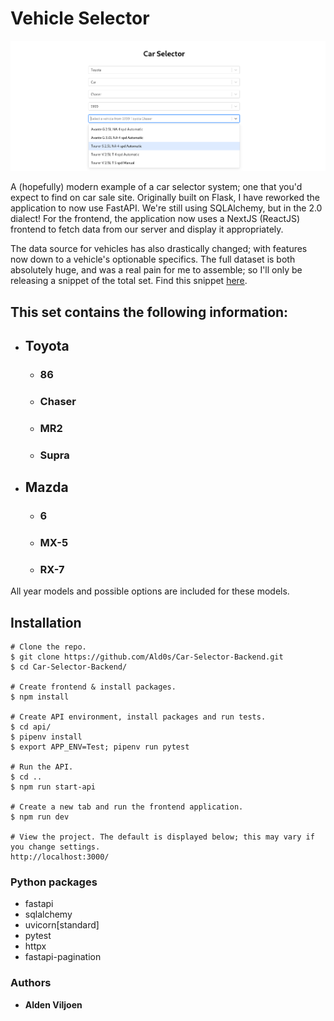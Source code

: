 # Vehicle Selector
![Selector](/meta/selector.png)

A (hopefully) modern example of a car selector system; one that you'd expect to find on car sale site. Originally built on Flask, I have reworked the application to now use FastAPI. We're still using SQLAlchemy, but in the 2.0 dialect! For the frontend, the application now uses a NextJS (ReactJS) frontend to fetch data from our server and display it appropriately.

The data source for vehicles has also drastically changed; with features now down to a vehicle's optionable specifics. The full dataset is both absolutely huge, and was a real pain for me to assemble; so I'll only be releasing a snippet of the total set. Find this snippet [here](api/import/vehicles.json).

## This set contains the following information:
* ## Toyota
  * ### 86
  * ### Chaser
  * ### MR2
  * ### Supra
* ## Mazda
  * ### 6
  * ### MX-5
  * ### RX-7

All year models and possible options are included for these models.


## Installation
```
# Clone the repo.
$ git clone https://github.com/Ald0s/Car-Selector-Backend.git
$ cd Car-Selector-Backend/

# Create frontend & install packages.
$ npm install

# Create API environment, install packages and run tests.
$ cd api/
$ pipenv install
$ export APP_ENV=Test; pipenv run pytest

# Run the API.
$ cd ..
$ npm run start-api

# Create a new tab and run the frontend application.
$ npm run dev

# View the project. The default is displayed below; this may vary if you change settings.
http://localhost:3000/

```

### Python packages
* fastapi
* sqlalchemy
* uvicorn[standard]
* pytest
* httpx
* fastapi-pagination

### Authors
* **Alden Viljoen**